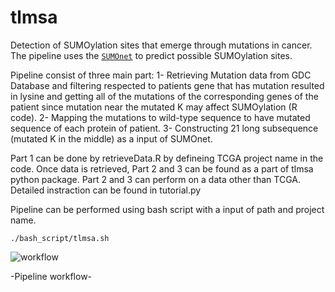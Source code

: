# tlmsa
Detection of SUMOylation sites that emerge through mutations in cancer. The pipeline uses the [`SUMOnet`](https://github.com/berkedilekoglu/SUMOnet) to predict possible SUMOylation sites.

Pipeline consist of three main part: 
1- Retrieving Mutation data from GDC Database and filtering respected to patients gene that has mutation resulted in lysine and getting all of the mutations of the corresponding genes of the patient since mutation near the mutated K may affect SUMOylation (R code).
2- Mapping the mutations to wild-type sequence to have mutated sequence of each protein of patient.
3- Constructing 21 long subsequence (mutated K in the middle) as a input of SUMOnet.

Part 1 can be done by retrieveData.R by defineing TCGA project name in the code. 
Once data is retrieved, Part 2 and 3 can be found as a part of tlmsa python package. Part 2 and 3 can perform on a data other than TCGA. Detailed instraction can be found in tutorial.py 

Pipeline can be performed using bash script with a input of path and project name.

```shell
./bash_script/tlmsa.sh
```


 ![workflow](https://user-images.githubusercontent.com/72014272/216789003-93ad3991-2f1f-44da-a028-f084efab50bc.jpg)

-Pipeline workflow-


